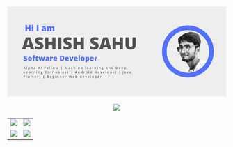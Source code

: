 
<center>

![](img/head3.png)

![](https://github-profile-summary-cards.vercel.app/api/cards/profile-details?username=ashishsahu1&theme=github)





|   |   |
|:---:|:---:|
|![](https://github-profile-summary-cards.vercel.app/api/cards/repos-per-language?username=ashishsahu1&theme=github)|![](https://github-profile-summary-cards.vercel.app/api/cards/most-commit-language?username=ashishsahu1&theme=github)
|![](https://github-profile-summary-cards.vercel.app/api/cards/stats?username=ashishsahu1&theme=github)|![](https://github-profile-summary-cards.vercel.app/api/cards/productive-time?username=ashishsahu1&theme=github)|

</center>